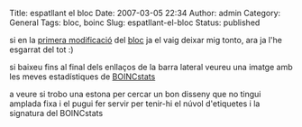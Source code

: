 Title: espatllant el bloc
Date: 2007-03-05 22:34
Author: admin
Category: General
Tags: bloc, boinc
Slug: espatllant-el-bloc
Status: published

si en la <a href="http://gil.badall.net/?p=10" target="_blank" rel="noopener">primera modificació</a> del [bloc](http://gil.badall.net) ja el vaig deixar mig tonto, ara ja l'he esgarrat del tot :)

si baixeu fins al final dels enllaços de la barra lateral veureu una imatge amb les meves estadístiques de <a href="http://ct.boincstats.com" target="_blank" rel="noopener">BOINCstats</a>

a veure si trobo una estona per cercar un bon disseny que no tingui amplada fixa i el pugui fer servir per tenir-hi el núvol d'etiquetes i la signatura del BOINCstats
